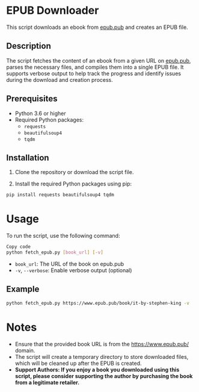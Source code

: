 # EPUB Downloader

This script downloads an ebook from [epub.pub](https://www.epub.pub/) and creates an EPUB file.

## Description

The script fetches the content of an ebook from a given URL on [epub.pub](https://www.epub.pub/), parses the necessary files, and compiles them into a single EPUB file. It supports verbose output to help track the progress and identify issues during the download and creation process.

## Prerequisites

- Python 3.6 or higher
- Required Python packages:
  - `requests`
  - `beautifulsoup4`
  - `tqdm`

## Installation

1. Clone the repository or download the script file.

2. Install the required Python packages using pip:

```bash
pip install requests beautifulsoup4 tqdm
```

# Usage

To run the script, use the following command:

```bash
Copy code
python fetch_epub.py [book_url] [-v]
```

- `book_url`: The URL of the book on epub.pub
- `-v`, `--verbose`: Enable verbose output (optional)

## Example

```bash
python fetch_epub.py https://www.epub.pub/book/it-by-stephen-king -v
```

# Notes

- Ensure that the provided book URL is from the https://www.epub.pub/ domain.
- The script will create a temporary directory to store downloaded files, which will be cleaned up after the EPUB is created.
- **Support Authors: If you enjoy a book you downloaded using this script, please consider supporting the author by purchasing the book from a legitimate retailer.**
